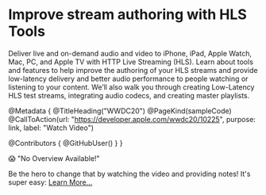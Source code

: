 # Improve stream authoring with HLS Tools

Deliver live and on-demand audio and video to iPhone, iPad, Apple Watch, Mac, PC, and Apple TV with HTTP Live Streaming (HLS). Learn about tools and features to help improve the authoring of your HLS streams and provide low-latency delivery and better audio performance to people watching or listening to your content. We’ll also walk you through creating Low-Latency HLS test streams, integrating audio codecs, and creating master playlists.

@Metadata {
   @TitleHeading("WWDC20")
   @PageKind(sampleCode)
   @CallToAction(url: "https://developer.apple.com/wwdc20/10225", purpose: link, label: "Watch Video")

   @Contributors {
      @GitHubUser(<replace this with your GitHub handle>)
   }
}

😱 "No Overview Available!"

Be the hero to change that by watching the video and providing notes! It's super easy:
 [Learn More…](https://wwdcnotes.github.io/WWDCNotes/documentation/wwdcnotes/contributing)
